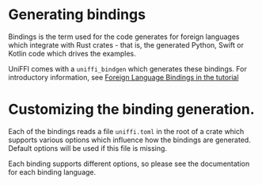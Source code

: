 # Generating bindings

Bindings is the term used for the code generates for foreign languages which integrate
with Rust crates - that is, the generated Python, Swift or Kotlin code which drives the
examples.

UniFFI comes with a `uniffi_bindgen` which generates these bindings. For introductory
information, see [Foreign Language Bindings in the tutorial](./tutorial/foreign_language_bindings.md)

# Customizing the binding generation.

Each of the bindings reads a file `uniffi.toml` in the root of a crate which supports
various options which influence how the bindings are generated. Default options will be used
if this file is missing.

Each binding supports different options, so please see the documentation for each binding language.
